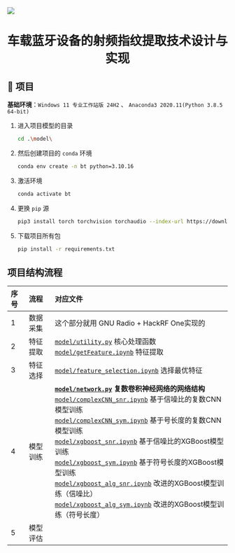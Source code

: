 <img src="./README/CQU-EIE.svg">
<h1 align="center">车载蓝牙设备的射频指纹提取技术设计与实现</h1>

## 🎈 项目

**基础环境**：`Windows 11 专业工作站版 24H2` 、 `Anaconda3 2020.11(Python 3.8.5 64-bit)` 

1. 进入项目模型的目录

    ```bash
    cd .\model\
    ```

2. 然后创建项目的 `conda` 环境

    ```bash
    conda env create -n bt python=3.10.16
    ```

3. 激活环境

    ```bash
    conda activate bt
    ```

4. 更换 `pip` 源

    ```bash
    pip3 install torch torchvision torchaudio --index-url https://download.pytorch.org/whl/cu126
    ```

5. 下载项目所有包

    ```bash
    pip install -r requirements.txt
    ```

## 项目结构流程

|序号|流程|对应文件|
|:-|:-|:-|
|1|数据采集|这个部分就用 GNU Radio + HackRF One实现的|
|2|特征提取|[`model/utility.py`](./model/utility.py) 核心处理函数<br> [`model/getFeature.ipynb`](./model/getFeature.ipynb) 特征提取<br> |
|3|特征选择|[`model/feature_selection.ipynb`](./model/feature_selection.ipynb) 选择最优特征|
|4|模型训练|**[`model/network.py`](./model/network.py) 复数卷积神经网络的网络结构**<br> [`model/complexCNN_snr.ipynb`](./model/complexCNN_snr.ipynb) 基于信噪比的复数CNN模型训练<br> [`model/complexCNN_sym.ipynb`](./model/complexCNN_sym.ipynb) 基于号长度的复数CNN模型训练<br> [`model/xgboost_snr.ipynb`](./model/xgboost_snr.ipynb) 基于信噪比的XGBoost模型训练<br> [`model/xgboost_sym.ipynb`](./model/xgboost_sym.ipynb) 基于符号长度的XGBoost模型训练<br> [`model/xgboost_alg_snr.ipynb`](./model/xgboost_alg_snr.ipynb) 改进的XGBoost模型训练（信噪比）<br> [`model/xgboost_alg_sym.ipynb`](./model/xgboost_alg_sym.ipynb) 改进的XGBoost模型训练（符号长度）<br> |
|5|模型评估||